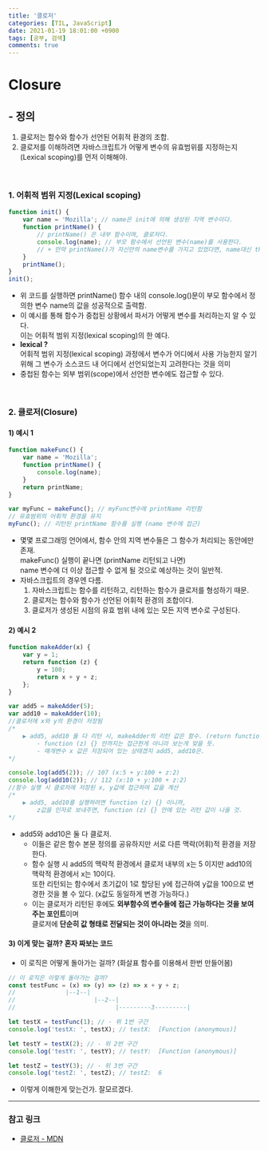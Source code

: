 ```yaml
---
title: '클로저'
categories: [TIL, JavaScript]
date: 2021-01-19 18:01:00 +0900
tags: [공부, 검색]
comments: true
---
```


# Closure

## - 정의

1. 클로저는 함수와 함수가 선언된 어휘적 환경의 조합.
2. 클로저를 이해하려면 자바스크립트가 어떻게 변수의 유효범위를 지정하는지(Lexical scoping)를 먼저 이해해야.

</br>

### 1. 어휘적 범위 지정(Lexical scoping)

```js
function init() {
    var name = 'Mozilla'; // name은 init에 의해 생성된 지역 변수이다.
    function printName() {
        // printName() 은 내부 함수이며, 클로저다.
        console.log(name); // 부모 함수에서 선언된 변수(name)를 사용한다.
        // + 만약 printName()가 자신만의 name변수를 가지고 있었다면, name대신 this.name을 사용했을 것
    }
    printName();
}
init();
```

-   위 코드를 실행하면 printName() 함수 내의 console.log()문이 부모 함수에서 정의한 변수 name의 값을 성공적으로 출력함.
-   이 예시를 통해 함수가 중첩된 상황에서 파서가 어떻게 변수를 처리하는지 알 수 있다.  
     이는 어휘적 범위 지정(lexical scoping)의 한 예다.
-   **lexical ?**  
    어휘적 범위 지정(lexical scoping) 과정에서 변수가 어디에서 사용 가능한지 알기 위해 그 변수가 소스코드 내 어디에서 선언되었는지 고려한다는 것을 의미
-   중첩된 함수는 외부 범위(scope)에서 선언한 변수에도 접근할 수 있다.

</br>

### 2. 클로저(Closure)

#### **1)** 예시 1

```js
function makeFunc() {
    var name = 'Mozilla';
    function printName() {
        console.log(name);
    }
    return printName;
}

var myFunc = makeFunc(); // myFunc변수에 printName 리턴함
// 유효범위의 어휘적 환경을 유지
myFunc(); // 리턴된 printName 함수를 실행 (name 변수에 접근)
```

-   몇몇 프로그래밍 언어에서, 함수 안의 지역 변수들은 그 함수가 처리되는 동안에만 존재.  
    makeFunc() 실행이 끝나면 (printName 리턴되고 나면)  
    name 변수에 더 이상 접근할 수 없게 될 것으로 예상하는 것이 일반적.
-   자바스크립트의 경우엔 다름.
    1. 자바스크립트는 함수를 리턴하고, 리턴하는 함수가 클로저를 형성하기 때문.
    2. 클로저는 함수와 함수가 선언된 어휘적 환경의 조합이다.
    3. 클로저가 생성된 시점의 유효 범위 내에 있는 모든 지역 변수로 구성된다.

#### **2)** 예시 2

```js
function makeAdder(x) {
    var y = 1;
    return function (z) {
        y = 100;
        return x + y + z;
    };
}

var add5 = makeAdder(5);
var add10 = makeAdder(10);
//클로저에 x와 y의 환경이 저장됨
/* 
    ▶ add5, add10 둘 다 리턴 시, makeAdder의 리턴 값은 함수. (return function (z) {})
        - function (z) {} 안까지는 접근한게 아니라 보는게 맞을 듯.
        - 매개변수 x 값은 저장되어 있는 상태겠지 add5, add10은.
*/

console.log(add5(2)); // 107 (x:5 + y:100 + z:2)
console.log(add10(2)); // 112 (x:10 + y:100 + z:2)
//함수 실행 시 클로저에 저장된 x, y값에 접근하여 값을 계산
/* 
    ▶ add5, add10를 실행하려면 function (z) {} 이니까,
        z값을 인자로 보내주면, function (z) {} 안에 있는 리턴 값이 나올 것.        
*/
```

-   add5와 add10은 둘 다 클로저.
    -   이들은 같은 함수 본문 정의를 공유하지만 서로 다른 맥락(어휘)적 환경을 저장한다.
    -   함수 실행 시 add5의 맥락적 환경에서 클로저 내부의 x는 5 이지만 add10의 맥락적 환경에서 x는 10이다.  
         또한 리턴되는 함수에서 초기값이 1로 할당된 y에 접근하여 y값을 100으로 변경한 것을 볼 수 있다. (x값도 동일하게 변경 가능하다.)
    -   이는 클로저가 리턴된 후에도 **외부함수의 변수들에 접근 가능하다는 것을 보여주는 포인트**이며  
         클로저에 **단순히 값 형태로 전달되는 것이 아니라는 것**을 의미.

#### **3)** 이게 맞는 걸까? 혼자 짜보는 코드

-   이 로직은 어떻게 돌아가는 걸까? (화살표 함수를 이용해서 한번 만들어봄)

```js
// 이 로직은 이렇게 돌아가는 걸까?
const testFunc = (x) => (y) => (z) => x + y + z;
//  			|--1--|
//         		        |--2--|
//                			  |---------3---------|

let testX = testFunc(1); // - 위 1번 구간
console.log('testX: ', testX); // testX:  [Function (anonymous)]

let testY = testX(2); // - 위 2번 구간
console.log('testY: ', testY); // testY:  [Function (anonymous)]

let testZ = testY(3); // - 위 3번 구간
console.log('testZ: ', testZ); // testZ:  6
```

-   이렇게 이해한게 맞는건가. 잘모르겠다.

<hr/>

### **참고 링크**

-   [클로저 - MDN](https://developer.mozilla.org/ko/docs/Web/JavaScript/Guide/Closures)
